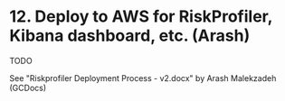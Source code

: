 # 12. Deploy to AWS for RiskProfiler, Kibana dashboard, etc. (Arash)

TODO

See "Riskprofiler Deployment Process - v2.docx" by Arash Malekzadeh (GCDocs)
